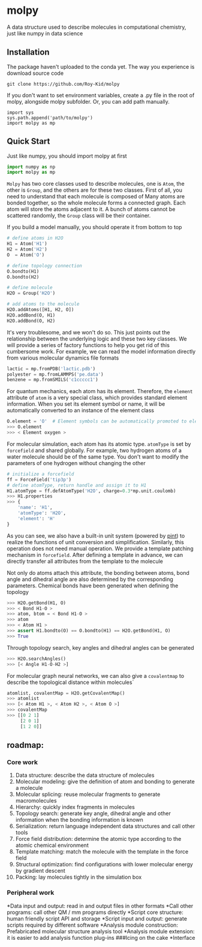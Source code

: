 # molpy
A data structure used to describe molecules in computational chemistry, just like numpy in data science

## Installation

The package haven't uploaded to the conda yet. The way you experience is download source code

```
git clone https://github.com/Roy-Kid/molpy
```
If you don't want to set environment variables, create a .py file in the root of molpy, alongside molpy subfolder.
Or, you can add path manually.

```
import sys
sys.path.append('path/to/molpy')
import molpy as mp
```

## Quick Start

Just like numpy, you should import molpy at first

```python
import numpy as np
import molpy as mp
```

`Molpy` has two core classes used to describe molecules, one is `Atom`, the other is `Group`, and the others are for these two classes. First of all, you need to understand that each molecule is composed of Many atoms are bonded together, so the whole molecule forms a connected graph. Each atom will store the atoms adjacent to it. A bunch of atoms cannot be scattered randomly, the `Group` class will be their container.

If you build a model manually, you should operate it from bottom to top

```python
# define atoms in H2O
H1 = Atom('H1')
H2 = Atom('H2')
O  = Atom('O')

# define topology connection
O.bondto(H1)
O.bondto(H2)

# define molecule
H2O = Group('H2O')

# add atoms to the molecule
H2O.addAtoms([H1, H2, O])
H2O.addBond(O, H1)
H2O.addBond(O, H2)
```
It's very troublesome, and we won't do so. This just points out the relationship between the underlying logic and these two key classes. We will provide a series of factory functions to help you get rid of this cumbersome work. For example, we can read the model information directly from various molecular dynamics file formats

```python
lactic = mp.fromPDB('lactic.pdb')
polyester = mp.fromLAMMPS('pe.data')
benzene = mp.fromSMILS('c1ccccc1')
```
For quantum mechanics, each atom has its element. Therefore, the `element` attribute of `atom` is a very special class, which provides standard element information. When you set its element symbol or name, it will be automatically converted to an instance of the element class

```python
O.element = 'O'  # Element symbols can be automatically promoted to element class
>>> O.element
>>> < Element oxygen >
```

For molecular simulation, each atom has its atomic type. `atomType` is set by `forcefield` and shared globally. For example, two hydrogen atoms of a water molecule should be of the same type. You don't want to modify the parameters of one hydrogen without changing the other

```python
# initialize a forcefield
ff = ForceField('tip3p')
# define atomType, return handle and assign it to H1
H1.atomType = ff.defAtomType('H2O', charge=0.3*mp.unit.coulomb)
>>> H1.properties
>>> {
    'name': 'H1',
    'atomType': 'H2O',
    'element': 'H'
}
```
As you can see, we also have a built-in unit system (powered by [pint](https://github.com/hgrecco/pint)) to realize the functions of unit conversion and simplification. Similarly, this operation does not need manual operation. We provide a template patching mechanism in `forcefield`. After defining a template in advance, we can directly transfer all attributes from the template to the molecule

Not only do atoms attach this attribute, the bonding between atoms, bond angle and dihedral angle are also determined by the corresponding parameters. Chemical bonds have been generated when defining the topology

```python
>>> H2O.getBond(H1, O)
>>> < Bond H1-O >
>>> atom, btom = < Bond H1-O >
>>> atom
>>> < Atom H1 >
>>> assert H1.bondto(O) == O.bondto(H1) == H2O.getBond(H1, O)
>>> True
```

Through topology search, key angles and dihedral angles can be generated

```python
>>> H2O.searchAngles()
>>> [< Angle H1-O-H2 >]
```

For molecular graph neural networks, we can also give a `covalentmap` to describe the topological distance within molecules`

```python
atomlist, covalentMap = H2O.getCovalentMap()
>>> atomlist
>>> [< Atom H1 >, < Atom H2 >, < Atom O >]
>>> covalentMap 
>>> [[0 2 1]
     [2 0 1]
     [1 2 0]]
```

## roadmap:
### Core work
1. Data structure: describe the data structure of molecules
1. Molecular modeling: give the definition of atom and bonding to generate a molecule
1. Molecular splicing: reuse molecular fragments to generate macromolecules
1. Hierarchy: quickly index fragments in molecules
1. Topology search: generate key angle, dihedral angle and other information when the bonding information is known
1. Serialization: return language independent data structures and call other tools
1. Force field distribution: determine the atomic type according to the atomic chemical environment
1. Template matching: match the molecule with the template in the force field
1. Structural optimization: find configurations with lower molecular energy by gradient descent
1. Packing: lay molecules tightly in the simulation box

### Peripheral work
*Data input and output: read in and output files in other formats
*Call other programs: call other QM / mm programs directly
*Script core structure: human friendly script API and storage
*Script input and output: generate scripts required by different software
*Analysis module construction: Prefabricated molecular structure analysis tool
*Analysis module extension: it is easier to add analysis function plug-ins
###Icing on the cake
*Interface
